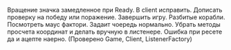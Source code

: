 Вращение значка замедленное при Ready. В client исправить. Дописать проверку на победу или поражение. Завершить игру. Разбитые корабли. Посмотреть маус фактори. Задаит чоередь нормально.  Убрать методы просчета координат и делать вручную в листенере. Ошибка при ресете да и ацепте наерно. (Проверено Game, Client, ListenerFactory)
